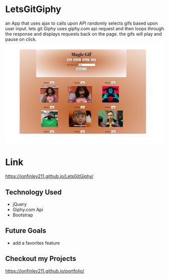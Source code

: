 # LetsGitGiphy
an App that uses ajax to calls upon API  randomly selects gifs based upon user input. 
lets git Giphy uses giphy.com api request and then loops through the response and displays requests back on the page. 
the gifs will play and pause on click.  
![Screen Shot](assets/images/giphy.png)


# Link 
https://jonfinley211.github.io/LetsGitGiphy/




## Technology Used
- jQuery 
- Giphy.com Api
- Bootstrap




## Future Goals
- add a favorites feature


## Checkout my Projects 
https://jonfinley211.github.io/portfolio/









